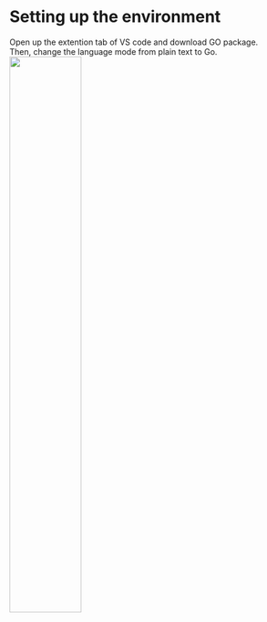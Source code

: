 # Setting up the environment
Open up the extention tab of VS code and download GO package.  
Then, change the language mode from plain text to Go.  
<img src="https://user-images.githubusercontent.com/48580911/162607649-8c9baf8b-b863-4605-9af1-08c369fb8d06.jpg" width=50% height=50%>
